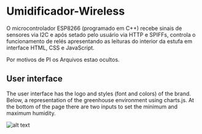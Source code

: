 # Umidificador-Wireless
O microcontrolador ESP8266 (programado em C++) recebe sinais de sensores via I2C e após setado pelo usuário via HTTP e SPIFFs, controla o funcionamento de relés apresentando as leituras do interior da estufa em interface HTML, CSS e JavaScript. 

Por motivos de PI os Arquivos estao ocultos.

## User interface
The user interface has the logo and styles (font and colors) of the brand. Below, a representation of the greenhouse environment using charts.js. At the bottom of the page there are two inputs to set the minimum and maximum humidity.

![alt text](https://drive.google.com/drive/u/1/folders/1c2P43KC6g8ft_irzf7OWevdyKwyk3pic)
